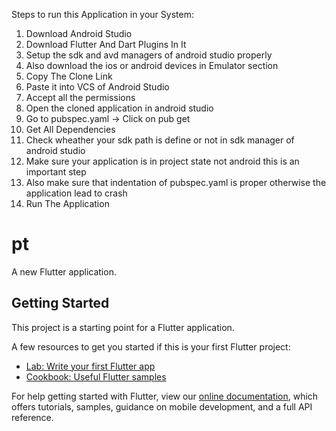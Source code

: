 Steps to run this Application in your System:
1) Download Android Studio
2) Download Flutter And Dart Plugins In It
3) Setup the sdk and avd managers of android studio properly
4) Also download the ios or android devices in Emulator section
5) Copy The Clone Link
6) Paste it into VCS of Android Studio
7) Accept all the permissions
8) Open the cloned application in android studio
9) Go to pubspec.yaml -> Click on pub get
10) Get All Dependencies
11) Check wheather your sdk path is define or not in sdk manager of android studio
12) Make sure your application is in project state not android this is an important step
13) Also make sure that indentation of pubspec.yaml is proper otherwise the application lead to crash
14) Run The Application


# pt

A new Flutter application.

## Getting Started

This project is a starting point for a Flutter application.

A few resources to get you started if this is your first Flutter project:

- [Lab: Write your first Flutter app](https://flutter.dev/docs/get-started/codelab)
- [Cookbook: Useful Flutter samples](https://flutter.dev/docs/cookbook)

For help getting started with Flutter, view our
[online documentation](https://flutter.dev/docs), which offers tutorials,
samples, guidance on mobile development, and a full API reference.
